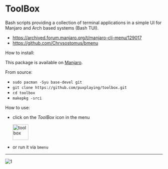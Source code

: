 # ToolBox
Bash scripts providing a collection of terminal applications in a simple UI for Manjaro and Arch based systems (Bash TUI).
- https://archived.forum.manjaro.org/t/manjaro-cli-menu/129017
- https://github.com/Chrysostomus/bmenu

How to install:

This package is available on [Manjaro](https://packages.manjaro.org/?query=bmenu).

From source:
- ```sudo pacman -Syu base-devel git```
- ```git clone https://github.com/puxplaying/toolbox.git```
- ```cd toolbox```
- ```makepkg -srci```

How to use:
- click on the *ToolBox* icon in the menu 

  <img src="https://github.com/puxplaying/toolbox/blob/master/toolbox.png" alt="toolbox" width="50" height="50" /> 

- or run it via ```bmenu```

---

![1](https://github.com/puxplaying/toolbox/assets/28549766/3fd23f57-17c7-4868-86fb-05216bcf4c1f)
